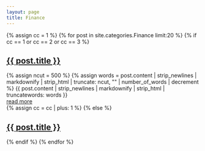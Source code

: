 ```yaml
---
layout: page
title: Finance
---
```


{% assign cc = 1 %}
{% for post in site.categories.Finance limit:20 %}
  {% if cc == 1 or cc == 2 or cc == 3 %}
    <article class="post"><h1 class="post-title">
      <a href="{{ site.baseurl }}{{ post.url }}">{{ post.title }}</a>
    </h1>
      {% assign ncut = 500 %}
      {% assign words = post.content | strip_newlines | markdownify | strip_html | truncate: ncut, "" | number_of_words | decrement %}
      {{ post.content | strip_newlines | markdownify | strip_html | truncatewords: words }}
    <div>
      <a href='{{ post.url }}'>read more</a>
    </div></article>
    {% assign cc = cc | plus: 1 %}
  {% else %}
    <article class="post"><h1 class="post-title">
       <a href="{{ site.baseurl }}{{ post.url }}">{{ post.title }}</a>
    </h1></article>
  {% endif %}
{% endfor %}
